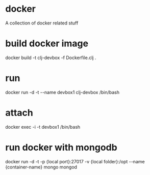 # docker
A collection of docker related stuff

# build docker image
docker build -t clj-devbox -f Dockerfile.clj .

# run
docker run -d -t --name devbox1 clj-devbox /bin/bash

# attach
docker exec -i -t devbox1 /bin/bash

# run docker with mongodb
docker run -d -t -p {local port}:27017 -v {local folder}:/opt --name {container-name} mongo mongod


